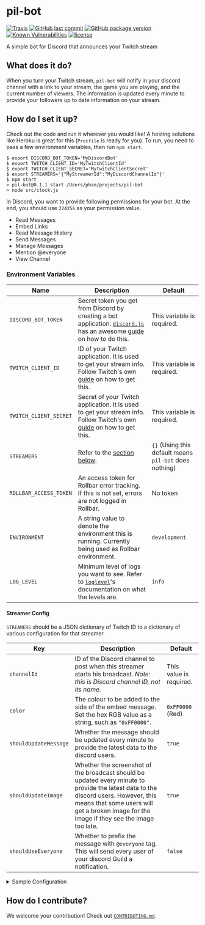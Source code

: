 # pil-bot

[![Travis](https://img.shields.io/travis/hanpeter/pil-bot.svg?logo=travis)](https://travis-ci.org/hanpeter/pil-bot)
[![GitHub last commit](https://img.shields.io/github/last-commit/hanpeter/pil-bot.svg?logo=github)](https://github.com/hanpeter/pil-bot/commits)
[![GitHub package version](https://img.shields.io/github/package-json/v/hanpeter/pil-bot.svg?logo=github)](package.json)
[![Known Vulnerabilities](https://snyk.io/test/github/hanpeter/pil-bot/badge.svg)](https://snyk.io/test/github/hanpeter/pil-bot)
[![license](https://img.shields.io/github/license/hanpeter/pil-bot.svg)](LICENSE)

A simple bot for Discord that announces your Twitch stream

## What does it do?
When you turn your Twitch stream, `pil-bot` will notify in your discord channel with a link to your stream, the game you are playing, and the current number of viewers.
The information is updated every minute to provide your followers up to date information on your stream.

## How do I set it up?
Check out the code and run it wherever you would like! A hosting solutions like Heroku is great for this (`Procfile` is ready for you).
To run, you need to pass a few environment variables, then run `npm start`.

```shell
$ export DISCORD_BOT_TOKEN='MyDiscordBot'
$ export TWITCH_CLIENT_ID='MyTwitchClientId'
$ export TWITCH_CLIENT_SECRET='MyTwitchClientSecret'
$ export STREAMERS='{"MyStreamerId":"MyDiscordChannelId"}'
$ npm start
> pil-bot@0.1.1 start /Users/phan/projects/pil-bot
> node src/clock.js
```

In Discord, you want to provide following permissions for your bot. At the end, you should use `224256` as your permission value.
* Read Messages
* Embed Links
* Read Message History
* Send Messages
* Manage Messages
* Mention @everyone
* View Channel

### Environment Variables
|Name|Description|Default|
|----|-----------|-------|
|`DISCORD_BOT_TOKEN`|Secret token you get from Discord by creating a bot application. [`discord.js`](https://discord.js.org/) has an awesome [guide](https://discordjs.guide/#/preparations/setting-up-a-bot-application) on how to do this.|This variable is required.|
|`TWITCH_CLIENT_ID`|ID of your Twitch application. It is used to get your stream info. Follow Twitch's own [guide](https://dev.twitch.tv/docs/authentication/#registration) on how to get this.|This variable is required.|
|`TWITCH_CLIENT_SECRET`|Secret of your Twitch application. It is used to get your stream info. Follow Twitch's own [guide](https://dev.twitch.tv/docs/authentication/#registration) on how to get this.|This variable is required.|
|`STREAMERS`|Refer to the [section below](#streamer-config).|`{}` (Using this default means `pil-bot` does nothing)|
|`ROLLBAR_ACCESS_TOKEN`|An access token for Rollbar error tracking. If this is not set, errors are not logged in Rollbar.|No token|
|`ENVIRONMENT`|A string value to denote the environment this is running. Currently being used as Rollbar environment.|`development`|
|`LOG_LEVEL`|Minimum level of logs you want to see. Refer to [`loglevel`](https://github.com/pimterry/loglevel)'s documentation on what the levels are.|`info`|

#### Streamer Config
`STREAMERS` should be a JSON dictionary of Twitch ID to a dictionary of various configuration for that streamer.

|Key|Description|Default|
|---|-----------|-------|
|`channelId`|ID of the Discord channel to post when this streamer starts his broadcast. *Note: this is Discord channel ID, not its name.*|This value is required.|
|`color`|The colour to be added to the side of the embed message. Set the hex RGB value as a string, such as `"0xFF0000"`.|`0xFF0000` (Red)|
|`shouldUpdateMessage`|Whether the message should be updated every minute to provide the latest data to the discord users.|`true`|
|`shouldUpdateImage`|Whether the screenshot of the broadcast should be updated every minute to provide the latest data to the discord users. However, this means that some users will get a broken image for the image if they see the image too late.|`true`|
|`shouldUseEveryone`|Whether to prefix the message with `@everyone` tag. This will send every user of your discord Guild a notification.|`false`|

<details>
    <summary>Sample Configuration</summary>

```json
{
    "twitchplayspokemon": {
        "channelId": "12345",
        "color": "0x1A1AFF",
        "shouldUpdateMessage": true,
        "shouldUpdateImage": false,
        "shouldUseEveryone": false
    }
}
```
</details>

## How do I contribute?
We welcome your contribution! Check out [`CONTRIBUTING.md`](.github/CONTRIBUTING.md).
